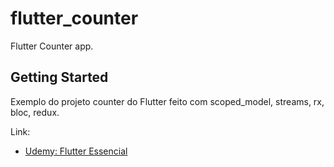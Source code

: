 # flutter_counter

Flutter Counter app.

## Getting Started

Exemplo do projeto counter do Flutter feito com scoped_model, streams, rx, bloc, redux.

Link:

- [Udemy: Flutter Essencial](https://www.udemy.com/flutter-essencial/)